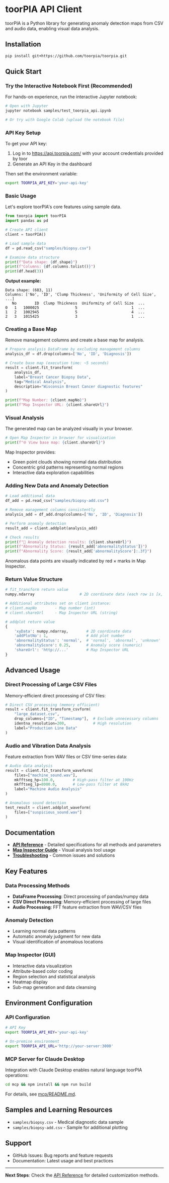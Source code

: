 # toorPIA API Client

toorPIA is a Python library for generating anomaly detection maps from CSV and audio data, enabling visual data analysis.

## Installation

```bash
pip install git+https://github.com/toorpia/toorpia.git
```

## Quick Start

### Try the Interactive Notebook First (Recommended)

For hands-on experience, run the interactive Jupyter notebook:
```bash
# Open with Jupyter
jupyter notebook samples/test_toorpia_api.ipynb

# Or try with Google Colab (upload the notebook file)
```

### API Key Setup

To get your API key:
1. Log in to https://api.toorpia.com/ with your account credentials provided by toor
2. Generate an API Key in the dashboard

Then set the environment variable:
```bash
export TOORPIA_API_KEY='your-api-key'
```

### Basic Usage

Let's explore toorPIA's core features using sample data.

```python
from toorpia import toorPIA
import pandas as pd

# Create API client
client = toorPIA()

# Load sample data
df = pd.read_csv("samples/biopsy.csv")

# Examine data structure
print(f"Data shape: {df.shape}")
print(f"Columns: {df.columns.tolist()}")
print(df.head(3))
```

**Output example:**
```
Data shape: (683, 11)
Columns: ['No', 'ID', 'Clump Thickness', 'Uniformity of Cell Size', ...]
   No        ID  Clump Thickness  Uniformity of Cell Size  ...
0   1   1000025                5                        1  ...
1   2   1002945                5                        4  ...
2   3   1015425                3                        1  ...
```

### Creating a Base Map

Remove management columns and create a base map for analysis.

```python
# Prepare analysis DataFrame by excluding management columns
analysis_df = df.drop(columns=['No', 'ID', 'Diagnosis'])

# Create base map (execution time: ~5 seconds)
result = client.fit_transform(
    analysis_df,
    label="Breast Cancer Biopsy Data",
    tag="Medical Analysis",
    description="Wisconsin Breast Cancer diagnostic features"
)

print(f"Map Number: {client.mapNo}")
print(f"Map Inspector URL: {client.shareUrl}")
```

### Visual Analysis

The generated map can be analyzed visually in your browser.

```python
# Open Map Inspector in browser for visualization
print(f"🌐 View base map: {client.shareUrl}")
```

Map Inspector provides:
- Green point clouds showing normal data distribution
- Concentric grid patterns representing normal regions
- Interactive data exploration capabilities

### Adding New Data and Anomaly Detection

```python
# Load additional data
df_add = pd.read_csv("samples/biopsy-add.csv")

# Remove management columns consistently
analysis_add = df_add.drop(columns=['No', 'ID', 'Diagnosis'])

# Perform anomaly detection
result_add = client.addplot(analysis_add)

# Check results
print(f"🚨 Anomaly detection results: {client.shareUrl}")
print(f"Abnormality Status: {result_add['abnormalityStatus']}")
print(f"Abnormality Score: {result_add['abnormalityScore']:.3f}")
```

Anomalous data points are visually indicated by red × marks in Map Inspector.

### Return Value Structure

```python
# fit_transform return value
numpy.ndarray                    # 2D coordinate data (each row is [x, y])

# Additional attributes set on client instance:
# client.mapNo        - Map number (int)
# client.shareUrl     - Map Inspector URL (string)

# addplot return value
{
    'xyData': numpy.ndarray,        # 2D coordinate data
    'addPlotNo': 1,                 # Add plot number
    'abnormalityStatus': 'normal',  # 'normal', 'abnormal', 'unknown'
    'abnormalityScore': 0.25,       # Anomaly score (numeric)
    'shareUrl': 'http://...'        # Map Inspector URL
}
```

## Advanced Usage

### Direct Processing of Large CSV Files

Memory-efficient direct processing of CSV files:

```python
# Direct CSV processing (memory efficient)
result = client.fit_transform_csvform(
    "large_dataset.csv",
    drop_columns=["ID", "Timestamp"],  # Exclude unnecessary columns
    identna_resolution=200,            # High resolution
    label="Production Line Data"
)
```

### Audio and Vibration Data Analysis

Feature extraction from WAV files or CSV time-series data:

```python
# Audio data analysis
result = client.fit_transform_waveform(
    files=["machine_sound.wav"],
    mkfftseg_hp=100.0,        # High-pass filter at 100Hz
    mkfftseg_lp=8000.0,       # Low-pass filter at 8kHz
    label="Machine Audio Analysis"
)

# Anomalous sound detection
test_result = client.addplot_waveform(
    files=["suspicious_sound.wav"]
)
```

## Documentation

- **[API Reference](docs/api-reference.md)** - Detailed specifications for all methods and parameters
- **[Map Inspector Guide](docs/map-inspector.md)** - Visual analysis tool usage
- **[Troubleshooting](docs/troubleshooting.md)** - Common issues and solutions

## Key Features

### Data Processing Methods
- **DataFrame Processing**: Direct processing of pandas/numpy data
- **CSV Direct Processing**: Memory-efficient processing of large files
- **Audio Processing**: FFT feature extraction from WAV/CSV files

### Anomaly Detection
- Learning normal data patterns
- Automatic anomaly judgment for new data
- Visual identification of anomalous locations

### Map Inspector (GUI)
- Interactive data visualization
- Attribute-based color coding
- Region selection and statistical analysis
- Heatmap display
- Sub-map generation and data cleansing

## Environment Configuration

### API Configuration

```bash
# API Key
export TOORPIA_API_KEY='your-api-key'

# On-premise environment
export TOORPIA_API_URL='http://your-server:3000'
```

### MCP Server for Claude Desktop

Integration with Claude Desktop enables natural language toorPIA operations:

```bash
cd mcp && npm install && npm run build
```

For details, see [mcp/README.md](./mcp/README.md).

## Samples and Learning Resources

- `samples/biopsy.csv` - Medical diagnostic data sample
- `samples/biopsy-add.csv` - Sample for additional plotting

## Support

- GitHub Issues: Bug reports and feature requests
- Documentation: Latest usage and best practices

---

**Next Steps**: Check the [API Reference](docs/api-reference.md) for detailed customization methods.